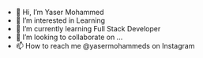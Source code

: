 - 👋 Hi, I’m Yaser Mohammed
- 👀 I’m interested in Learning
- 🌱 I’m currently learning Full Stack Developer
- 💞️ I’m looking to collaborate on ...
- 📫 How to reach me @yasermohammeds on Instagram

<!---
yasermohammedpro/yasermohammedpro is a ✨ special ✨ repository because its `README.md` (this file) appears on your GitHub profile.
You can click the Preview link to take a look at your changes.
--->
